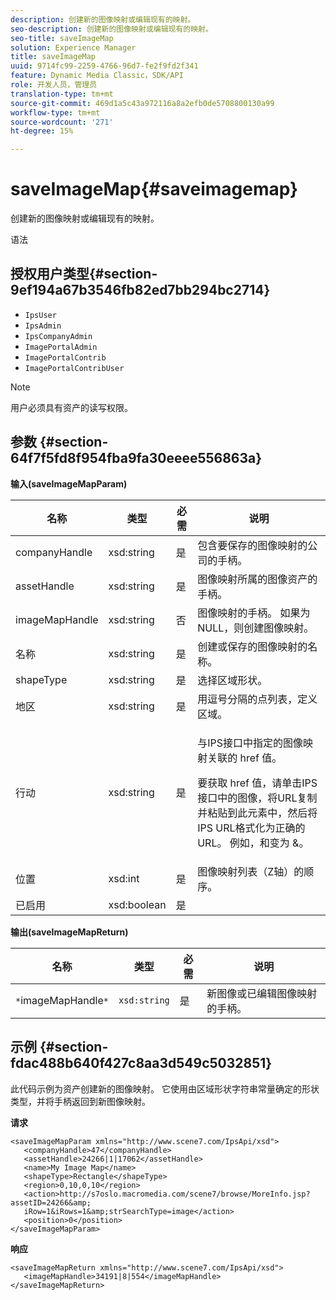 ```yaml
---
description: 创建新的图像映射或编辑现有的映射。
seo-description: 创建新的图像映射或编辑现有的映射。
seo-title: saveImageMap
solution: Experience Manager
title: saveImageMap
uuid: 9714fc99-2259-4766-96d7-fe2f9fd2f341
feature: Dynamic Media Classic，SDK/API
role: 开发人员，管理员
translation-type: tm+mt
source-git-commit: 469d1a5c43a972116a8a2efb0de5708800130a99
workflow-type: tm+mt
source-wordcount: '271'
ht-degree: 15%

---
```



# saveImageMap{#saveimagemap}

创建新的图像映射或编辑现有的映射。

语法

## 授权用户类型{#section-9ef194a67b3546fb82ed7bb294bc2714}

* `IpsUser`
* `IpsAdmin`
* `IpsCompanyAdmin`
* `ImagePortalAdmin`
* `ImagePortalContrib`
* `ImagePortalContribUser`

>[!NOTE]
>
>用户必须具有资产的读写权限。

## 参数 {#section-64f7f5fd8f954fba9fa30eeee556863a}

**输入(saveImageMapParam)**

<table id="table_49649036F46941D2B1F28515674E533B"> 
 <thead> 
  <tr> 
   <th colname="col1" class="entry"> 名称 </th> 
   <th colname="col2" class="entry"> 类型 </th> 
   <th colname="col3" class="entry"> 必需 </th> 
   <th colname="col4" class="entry"> 说明 </th> 
  </tr> 
 </thead>
 <tbody> 
  <tr> 
   <td colname="col1"> <span class="codeph"> <span class="varname"> companyHandle  </span> </span> </td> 
   <td colname="col2"> <span class="codeph"> xsd:string </span> </td> 
   <td colname="col3"> 是 </td> 
   <td colname="col4"> 包含要保存的图像映射的公司的手柄。 </td> 
  </tr> 
  <tr> 
   <td colname="col1"> <span class="codeph"> <span class="varname"> assetHandle  </span> </span> </td> 
   <td colname="col2"> <span class="codeph"> xsd:string  </span> </td> 
   <td colname="col3"> 是 </td> 
   <td colname="col4"> 图像映射所属的图像资产的手柄。 </td> 
  </tr> 
  <tr> 
   <td colname="col1"> <span class="codeph"> <span class="varname"> imageMapHandle  </span> </span> </td> 
   <td colname="col2"> <span class="codeph"> xsd:string  </span> </td> 
   <td colname="col3"> 否 </td> 
   <td colname="col4"> 图像映射的手柄。 如果为NULL，则创建图像映射。 </td> 
  </tr> 
  <tr> 
   <td colname="col1"> <span class="codeph"> <span class="varname"> 名称  </span> </span> </td> 
   <td colname="col2"> <span class="codeph"> xsd:string  </span> </td> 
   <td colname="col3"> 是 </td> 
   <td colname="col4"> 创建或保存的图像映射的名称。 </td> 
  </tr> 
  <tr> 
   <td colname="col1"> <span class="codeph"> <span class="varname"> shapeType  </span> </span> </td> 
   <td colname="col2"> <span class="codeph"> xsd:string  </span> </td> 
   <td colname="col3"> 是 </td> 
   <td colname="col4"> 选择区域形状。 </td> 
  </tr> 
  <tr> 
   <td colname="col1"> <span class="codeph"> <span class="varname"> 地区  </span> </span> </td> 
   <td colname="col2"> <span class="codeph"> xsd:string  </span> </td> 
   <td colname="col3"> 是 </td> 
   <td colname="col4"> 用逗号分隔的点列表，定义区域。 </td> 
  </tr> 
  <tr> 
   <td colname="col1"> <span class="codeph"> <span class="varname"> 行动  </span> </span> </td> 
   <td colname="col2"> <span class="codeph"> xsd:string  </span> </td> 
   <td colname="col3"> 是 </td> 
   <td colname="col4"> <p>与IPS接口中指定的图像映射关联的<span class="codeph"> href </span>值。 </p> <p>要获取<span class="codeph"> href </span>值，请单击IPS接口中的图像，将URL复制并粘贴到此元素中，然后将IPS URL格式化为正确的URL。 例如，<span class="codeph">和</span>变为<span class="codeph"> &amp;</span>。 </p> </td> 
  </tr> 
  <tr> 
   <td colname="col1"> <span class="codeph"> <span class="varname"> 位置  </span> </span> </td> 
   <td colname="col2"> <span class="codeph"> xsd:int </span> </td> 
   <td colname="col3"> 是 </td> 
   <td colname="col4"> 图像映射列表（Z轴）的顺序。 </td> 
  </tr> 
  <tr> 
   <td colname="col1"> <span class="codeph"> <span class="varname"> 已启用  </span> </span> </td> 
   <td colname="col2"> <span class="codeph"> xsd:boolean </span> </td> 
   <td colname="col3"> 是 </td> 
   <td colname="col4"></td> 
  </tr> 
 </tbody> 
</table>

**输出(saveImageMapReturn)**

| 名称 | 类型 | 必需 | 说明 |
|---|---|---|---|
| `*`imageMapHandle`*` | `xsd:string` | 是 | 新图像或已编辑图像映射的手柄。 |

## 示例 {#section-fdac488b640f427c8aa3d549c5032851}

此代码示例为资产创建新的图像映射。 它使用由区域形状字符串常量确定的形状类型，并将手柄返回到新图像映射。

**请求**

```
<saveImageMapParam xmlns="http://www.scene7.com/IpsApi/xsd"> 
   <companyHandle>47</companyHandle> 
   <assetHandle>24266|1|17062</assetHandle> 
   <name>My Image Map</name> 
   <shapeType>Rectangle</shapeType> 
   <region>0,10,0,10</region> 
   <action>http://s7oslo.macromedia.com/scene7/browse/MoreInfo.jsp?assetID=24266&amp; 
   iRow=1&iRows=1&amp;strSearchType=image</action> 
   <position>0</position> 
</saveImageMapParam>
```

**响应**

```
<saveImageMapReturn xmlns="http://www.scene7.com/IpsApi/xsd"> 
   <imageMapHandle>34191|8|554</imageMapHandle> 
</saveImageMapReturn>
```

